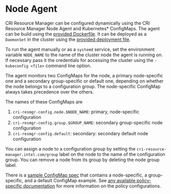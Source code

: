 # Node Agent

CRI Resource Manager can be configured dynamically using the CRI Resource
Manager Node Agent and Kubernetes\* ConfigMaps. The agent can be build using
the [provided Dockerfile](/cmd/cri-resmgr-agent/Dockerfile). It can be
deployed as a `DaemonSet` in the cluster using the
[provided deployment file](/cmd/cri-resmgr-agent/agent-deployment.yaml).

To run the agent manually or as a `systemd` service, set the environment
variable `NODE_NAME` to the name of the cluster node the agent is running
on. If necessary pass it the credentials for accessing the cluster using
 the `-kubeconfig <file>` command line option.

The agent monitors two ConfigMaps for the node, a primary node-specific one
and a secondary group-specific or default one, depending on whether the node
belongs to a configuration group. The node-specific ConfigMap always takes
precedence over the others.

The names of these ConfigMaps are

1. `cri-resmgr-config.node.$NODE_NAME`: primary, node-specific configuration
2. `cri-resmgr-config.group.$GROUP_NAME`: secondary group-specific node
    configuration
3. `cri-resmgr-config.default`: secondary: secondary default node
    configuration

You can assign a node to a configuration group by setting the
`cri-resource-manager.intel.com/group` label on the node to the name of
the configuration group. You can remove a node from its group by deleting
the node group label.

There is a
[sample ConfigMap spec](/sample-configs/cri-resmgr-configmap.example.yaml)
that contains a node-specific, a group-specific, and a default ConfigMap
example. See [any available policy-specific documentation](policy/index.rst)
for more information on the policy configurations.
